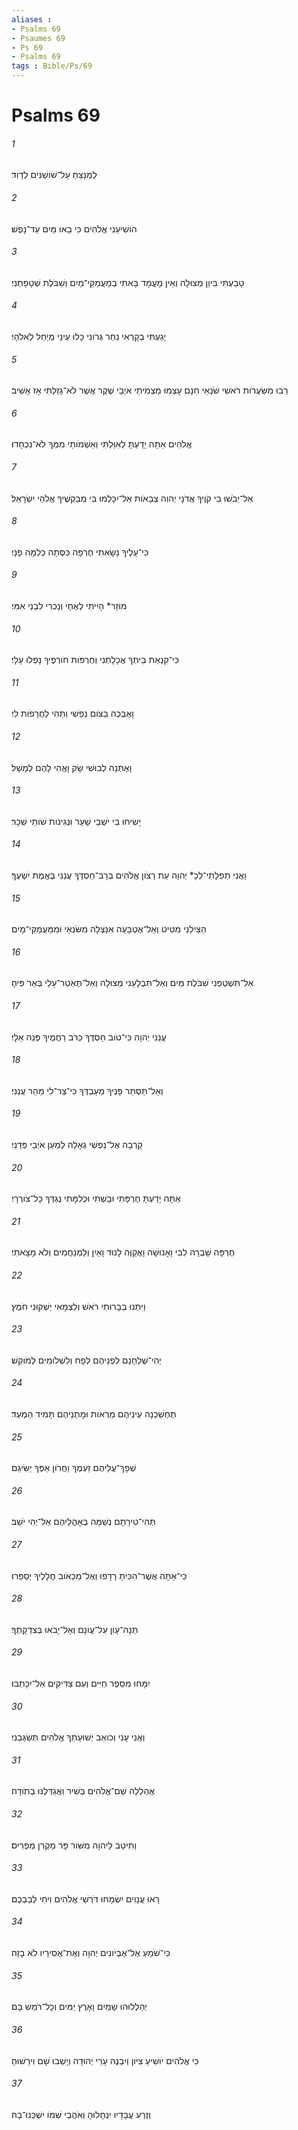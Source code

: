 ```yaml
---
aliases : 
- Psalms 69
- Psaumes 69
- Ps 69
- Psalms 69
tags : Bible/Ps/69
---
```


# Psalms 69

###### 1
לַמְנַצֵּחַ עַל־שֹׁושַׁנִּים לְדָוִד׃
###### 2
הֹושִׁיעֵנִי אֱלֹהִים כִּי בָאוּ מַיִם עַד־נָפֶשׁ׃
###### 3
טָבַעְתִּי בִּיוֵן מְצוּלָה וְאֵין מָעֳמָד בָּאתִי בְמַעֲמַקֵּי־מַיִם וְשִׁבֹּלֶת שְׁטָפָתְנִי׃
###### 4
יָגַעְתִּי בְקָרְאִי נִחַר גְּרֹונִי כָּלוּ עֵינַי מְיַחֵל לֵאלֹהָי׃
###### 5
רַבּוּ מִשַּׂעֲרֹות רֹאשִׁי שֹׂנְאַי חִנָּם עָצְמוּ מַצְמִיתַי אֹיְבַי שֶׁקֶר אֲשֶׁר לֹא־גָזַלְתִּי אָז אָשִׁיב׃
###### 6
אֱלֹהִים אַתָּה יָדַעְתָּ לְאִוַּלְתִּי וְאַשְׁמֹותַי מִמְּךָ לֹא־נִכְחָדוּ׃
###### 7
אַל־יֵבֹשׁוּ בִי קֹוֶיךָ אֲדֹנָי יְהוִה צְבָאֹות אַל־יִכָּלְמוּ בִי מְבַקְשֶׁיךָ אֱלֹהֵי יִשְׂרָאֵל׃
###### 8
כִּי־עָלֶיךָ נָשָׂאתִי חֶרְפָּה כִּסְּתָה כְלִמָּה פָנָי׃
###### 9
מוּזָר* הָיִיתִי לְאֶחָי וְנָכְרִי לִבְנֵי אִמִּי׃
###### 10
כִּי־קִנְאַת בֵּיתְךָ אֲכָלָתְנִי וְחֶרְפֹּות חֹורְפֶיךָ נָפְלוּ עָלָי׃
###### 11
וָאֶבְכֶּה בַצֹּום נַפְשִׁי וַתְּהִי לַחֲרָפֹות לִי׃
###### 12
וָאֶתְּנָה לְבוּשִׁי שָׂק וָאֱהִי לָהֶם לְמָשָׁל׃
###### 13
יָשִׂיחוּ בִי יֹשְׁבֵי שָׁעַר וּנְגִינֹות שֹׁותֵי שֵׁכָר׃
###### 14
וַאֲנִי תְפִלָּתִי־לְכָ* יְהוָה עֵת רָצֹון אֱלֹהִים בְּרָב־חַסְדֶּךָ עֲנֵנִי בֶּאֱמֶת יִשְׁעֶךָ׃
###### 15
הַצִּילֵנִי מִטִּיט וְאַל־אֶטְבָּעָה אִנָּצְלָה מִשֹּׂנְאַי וּמִמַּעֲמַקֵּי־מָיִם׃
###### 16
אַל־תִּשְׁטְפֵנִי שִׁבֹּלֶת מַיִם וְאַל־תִּבְלָעֵנִי מְצוּלָה וְאַל־תֶּאְטַר־עָלַי בְּאֵר פִּיהָ׃
###### 17
עֲנֵנִי יְהוָה כִּי־טֹוב חַסְדֶּךָ כְּרֹב רַחֲמֶיךָ פְּנֵה אֵלָי׃
###### 18
וְאַל־תַּסְתֵּר פָּנֶיךָ מֵעַבְדֶּךָ כִּי־צַר־לִי מַהֵר עֲנֵנִי׃
###### 19
קָרְבָה אֶל־נַפְשִׁי גְאָלָהּ לְמַעַן אֹיְבַי פְּדֵנִי׃
###### 20
אַתָּה יָדַעְתָּ חֶרְפָּתִי וּבָשְׁתִּי וּכְלִמָּתִי נֶגְדְּךָ כָּל־צֹורְרָי׃
###### 21
חֶרְפָּה שָׁבְרָה לִבִּי וָאָנוּשָׁה וָאֲקַוֶּה לָנוּד וָאַיִן וְלַמְנַחֲמִים וְלֹא מָצָאתִי׃
###### 22
וַיִּתְּנוּ בְּבָרוּתִי רֹאשׁ וְלִצְמָאִי יַשְׁקוּנִי חֹמֶץ׃
###### 23
יְהִי־שֻׁלְחָנָם לִפְנֵיהֶם לְפָח וְלִשְׁלֹומִים לְמֹוקֵשׁ׃
###### 24
תֶּחְשַׁכְנָה עֵינֵיהֶם מֵרְאֹות וּמָתְנֵיהֶם תָּמִיד הַמְעַד׃
###### 25
שְׁפָךְ־עֲלֵיהֶם זַעְמֶךָ וַחֲרֹון אַפְּךָ יַשִּׂיגֵם׃
###### 26
תְּהִי־טִירָתָם נְשַׁמָּה בְּאָהֳלֵיהֶם אַל־יְהִי יֹשֵׁב׃
###### 27
כִּי־אַתָּה אֲשֶׁר־הִכִּיתָ רָדָפוּ וְאֶל־מַכְאֹוב חֲלָלֶיךָ יְסַפֵּרוּ׃
###### 28
תְּנָה־עָוֹן עַל־עֲוֹנָם וְאַל־יָבֹאוּ בְּצִדְקָתֶךָ׃
###### 29
יִמָּחוּ מִסֵּפֶר חַיִּים וְעִם צַדִּיקִים אַל־יִכָּתֵבוּ׃
###### 30
וַאֲנִי עָנִי וְכֹואֵב יְשׁוּעָתְךָ אֱלֹהִים תְּשַׂגְּבֵנִי׃
###### 31
אֲהַלְלָה שֵׁם־אֱלֹהִים בְּשִׁיר וַאֲגַדְּלֶנּוּ בְתֹודָה׃
###### 32
וְתִיטַב לַיהוָה מִשֹּׁור פָּר מַקְרִן מַפְרִיס׃
###### 33
רָאוּ עֲנָוִים יִשְׂמָחוּ דֹּרְשֵׁי אֱלֹהִים וִיחִי לְבַבְכֶם׃
###### 34
כִּי־שֹׁמֵעַ אֶל־אֶבְיֹונִים יְהוָה וְאֶת־אֲסִירָיו לֹא בָזָה׃
###### 35
יְהַלְלוּהוּ שָׁמַיִם וָאָרֶץ יַמִּים וְכָל־רֹמֵשׂ בָּם׃
###### 36
כִּי אֱלֹהִים יֹושִׁיעַ צִיֹּון וְיִבְנֶה עָרֵי יְהוּדָה וְיָשְׁבוּ שָׁם וִירֵשׁוּהָ׃
###### 37
וְזֶרַע עֲבָדָיו יִנְחָלוּהָ וְאֹהֲבֵי שְׁמֹו יִשְׁכְּנוּ־בָהּ׃
